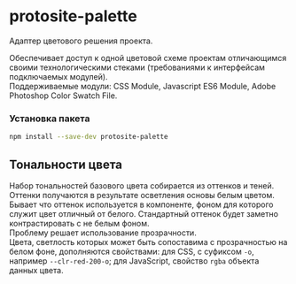 # protosite-palette

Адаптер цветового решения проекта.

Обеспечивает доступ к одной цветовой схеме проектам отличающимся своими технологическими стеками (требованиями к интерфейсам подключаемых модулей).<br>
Поддерживаемые модули: CSS Module, Javascript ES6 Module, Adobe Photoshop Color Swatch File.


### Установка пакета

```bash
npm install --save-dev protosite-palette
```


## Тональности цвета

Набор тональностей базового цвета собирается из оттенков и теней.<br>
Оттенки получаются в результате осветления основы белым цветом. Бывает что оттенок используется в компоненте, фоном для которого служит цвет отличный от белого. Cтандартный оттенок будет заметно контрастировать с не белым фоном.<br>
Проблему решает использование прозрачности.<br>
Цвета, светлость которых может быть сопоставима с прозрачностью на белом фоне, дополняются свойствами:
для CSS, с суфиксом `-o`, например `--clr-red-200-o`;
для JavaScript, свойство `rgba` объекта данных цвета.

